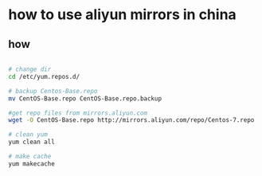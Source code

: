 
# how to use aliyun mirrors in china

## how

```bash

# change dir
cd /etc/yum.repos.d/

# backup Centos-Base.repo
mv CentOS-Base.repo CentOS-Base.repo.backup

#get repo files from mirrors.aliyun.com
wget -O CentOS-Base.repo http://mirrors.aliyun.com/repo/Centos-7.repo

# clean yum
yum clean all

# make cache
yum makecache
```
